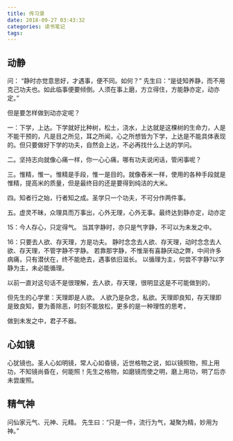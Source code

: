 ```yaml
---
title: 传习录
date: 2018-09-27 03:43:32
categories: 读书笔记 
tags:
---
```


## 动静
问： “静时亦觉意思好，才遇事，便不同。如何？”
先生曰：“是徒知养静，而不用克己功夫也。如此临事便要倾倒。人须在事上磨，方立得住，方能静亦定，动亦定。” 

但是要怎样做到动亦定呢？

一：下学，上达。下学就好比种树，松土，浇水，上达就是这棵树的生命力，人是不能干预的，凡是目之所见，耳之所闻，心之所想皆为下学，上达是不能具体表现的。但只要做好下学的功夫，自然会上达，不必再找什么上达的学问。

二。坚持志向就像心痛一样，你一心心痛，哪有功夫说闲话，管闲事呢？

三。惟精，惟一。惟精是手段，惟一是目的。就像舂米一样，使用的各种手段就是惟精，提高米的质量，但是最终目的还是要得到纯洁的大米。

四。知者行之始，行者知之成。圣学只一个功夫，不可分作两件事。

五。虚灵不昧，众理具而万事出，心外无理，心外无事。最终达到静亦定，动亦定

15：今人存心，只定得气。
当其字静时，亦只是气字静，不可以为未发之中。

16：只要去人欲、存天理，方是功夫。
静时念念去人欲、存天理，动时念念去人欲、存天理，不管字静不字静。
若靠那字静，不惟渐有喜静厌动之弊，中间许多病痛，只有潜伏在，终不能绝去，遇事依旧滋长。
以循理为主，何尝不字静?以字静为主，未必能循理。

以前一直对这句话不是很理解，去人欲，存天理，很明显这是不可能做到的，

但先生的心学里：天理即是人欲。 人欲乃是杂念，私欲。天理即良知，存天理即是致良知，要为善除恶，时刻不能放松，更多的是一种理性的思考，

做到未发之中，君子不器。



## 心如镜
心犹镜也。圣人心如明镜，常人心如昏镜，近世格物之说，如以镜照物，照上用功，不知镜尚昏在，何能照！先生之格物，如磨镜而使之明，磨上用功，明了后亦未尝废照。

## 精气神
问仙家元气、元神、元精。 
先生曰：“只是一件，流行为气，凝聚为精，妙用为神。” 

